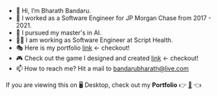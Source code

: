- 👋  Hi, I’m Bharath Bandaru.
- 👀  I worked as a Software Engineer for JP Morgan Chase from 2017 - 2021.
- 🌱  I pursued my master's in AI.
- 🧑‍💻  I am working as Software Engineer at Script Health.
- 🎭  Here is my portfolio <a href="https://bharath-bandaru.github.io/">link</a> <- checkout!
- 🎮 Check out the game I designed and created <a href="https://bharath-bandaru.github.io/chain-reaction-game/">link</a> <- checkout!
- 📫  How to reach me? Hit a mail to bandarubharath@live.com

If you are viewing this on 🖥️ Desktop, check out my **Portfolio** 👉 [🔮](https://portfolio-4a2e3.web.app/) 👈  
<!---
bharath-bandaru/bharath-bandaru is a ✨ special ✨ repository because its `README.md` (this file) appears on your GitHub profile.
You can click the Preview link to take a look at your changes.
--->
